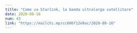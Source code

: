 ```yaml
---
title: "Come va Starlink, la banda ultralarga satellitare"
date: 2020-08-16
num: 43
link: "https://mailchi.mp/cc606f12e8ac/2020-08-16"
---
```

